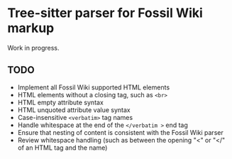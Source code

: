 # Tree-sitter parser for Fossil Wiki markup

Work in progress.

## TODO

- Implement all Fossil Wiki supported HTML elements
- HTML elements without a closing tag, such as `<br>`
- HTML empty attribute syntax
- HTML unquoted attribute value syntax
- Case-insensitive `<verbatim>` tag names
- Handle whitespace at the end of the `</verbatim >` end tag
- Ensure that nesting of content is consistent with the Fossil Wiki parser
- Review whitespace handling (such as between the opening "<" or "</" of an HTML tag and the name)
